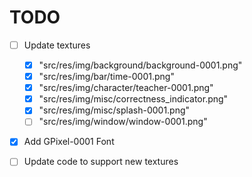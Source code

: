 # TODO

* [ ] Update textures
  * [x] "src/res/img/background/background-0001.png"
  * [x] "src/res/img/bar/time-0001.png"
  * [x] "src/res/img/character/teacher-0001.png"
  * [x] "src/res/img/misc/correctness_indicator.png"
  * [x] "src/res/img/misc/splash-0001.png"
  * [ ] "src/res/img/window/window-0001.png"
* [x] Add GPixel-0001 Font
* [ ] Update code to support new textures

